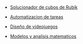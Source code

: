 - <a href="./pyscripts/rubik/rubiksolver.py">Solucionador de cubos de Rubik</a>

- <a href="./pinpanpun/pinpanpun/pinpanpun.py">Automatizacion de tareas</a>  

- <a href="./pygame/AoE/AoE_test2/AoE2.py">Diseño de videojuegos</a>

- <a href="./pyscripts/capacity.py">Modelos y analisis matematicos</a>

